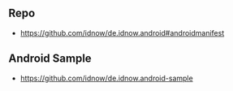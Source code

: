 ## Repo

- https://github.com/idnow/de.idnow.android#androidmanifest

## Android Sample

- https://github.com/idnow/de.idnow.android-sample
